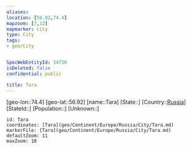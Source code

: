```yaml
---
aliases: 
location: [56.92,74.4]
mapzoom: [7,12] 
mapmarker: city 
type: City
tags:
- geo/City


SpocWebEntityId: 34758
isDeleted: false
confidential: public

title: Tara
---
```

[geo-lon::74.4]
[geo-lat::56.92]
[name::Tara]
[State::]
[Country::[Russia](geo/Continent/Europe/Russia.md)]
[StateId::]
[Population::]
[Unknown::]


```leaflet
id: Tara
coordinates: [Tara](geo/Continent/Europe/Russia/City/Tara.md)
markerFile: [Tara](geo/Continent/Europe/Russia/City/Tara.md)
defaultZoom: 11 
maxZoom: 18
```


